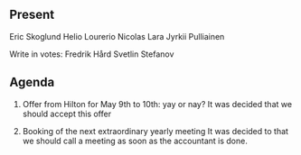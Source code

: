 ## Present
Eric Skoglund
Helio Lourerio
Nicolas Lara
Jyrkii Pulliainen

Write in votes:
Fredrik Hård
Svetlin Stefanov

## Agenda

1. Offer from Hilton for May 9th to 10th: yay or nay?
It was decided that we should accept this offer

2. Booking of the next extraordinary yearly meeting
It was decided to that we should call a meeting as soon as the
accountant is done.
